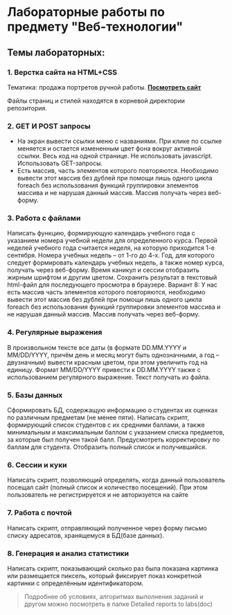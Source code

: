# Лабораторные работы по предмету "Веб-технологии"
## Темы лабораторных:
### 1. Верстка сайта на HTML+CSS 
Тематика: продажа портретов ручной работы.
[**Посмотреть сайт**](https://portreits.000webhostapp.com/index.php "Посмотреть сайт*")

Файлы страниц и стилей находятся в корневой директории репозитория.

### 2. GET И POST запросы
-	На экран вывести ссылки меню с названиями.
При клике по ссылке меняется и остается измененным цвет фона вокруг активной
ссылки. Весь код на одной странице. Не использовать javascript. Использовать GET-запросы.
-	Есть массив, часть элементов которого повторяются. Необходимо вывести этот
массив без дублей при помощи лишь одного цикла foreach без использования функций
группировки элементов массива и не нарушая данный массив. Массив получать через веб-форму.

### 3. Работа с файлами
Написать функцию, формирующую календарь учебного года с указанием номера учебной недели для определенного курса. Первой неделей учебного года считается неделя, на которую приходится 1-е сентября. Номера учебных недель – от 1-го до 4-х. Год, для которого следует формировать календарь учебных недель, а также номер курса, получать через веб-форму. Время каникул и сессии отобразить жирным шрифтом и другим цветом. Сохранить результат в текстовый html-файл для последующего просмотра в браузере. Вариант 8: У нас есть массив часть элементов которого повторяются, необходимо вывести этот массив без дублей при помощи лишь одного цикла foreach без использования функций группировки элементов массива и не нарушая данный массив. Массив получать через веб-форму.

### 4. Регулярные выражения
В произвольном тексте все даты (в формате DD.MM.YYYY и MM/DD/YYYY, причём день и месяц могут быть однозначными, а год – двузначным) вывести красным цветом, при этом увеличить год на единицу. Формат MM/DD/YYYY привести к DD.MM.YYYY также с использованием регулярного выражение. Текст получать из файла.

### 5. Базы данных
Сформировать БД, содержащую информацию о студентах их оценках по различным предметам (не менее пяти). Написать скрипт, формирующий список студентов с их средними баллами, а также минимальным и максимальным баллом с указанием списка предметов, за которые был получен такой балл. Предусмотреть корректировку по баллам для студента. 
Отобразить полный список и получившийся.


### 6. Сессии и куки
Написать скрипт, позволяющий определять, когда данный пользователь посещал сайт (полный список и количество посещений). При этом пользователь не регистрируется и не авторизуется на сайте

### 7. Работа с почтой
Написать скрипт, отправляющий полученное через форму письмо списку адресатов, хранящемуся в БД(базе данных).

### 8. Генерация и анализ статистики
Написать скрипт, показывающий сколько раз была показана картинка или размещается пиксель, который фиксирует показ конкретной картинки с определённым идентификатором.

> Подробнее об условиях, алгоритмах выполнения заданий и другом можно посмотреть в папке Detailed reports to labs(doc)
